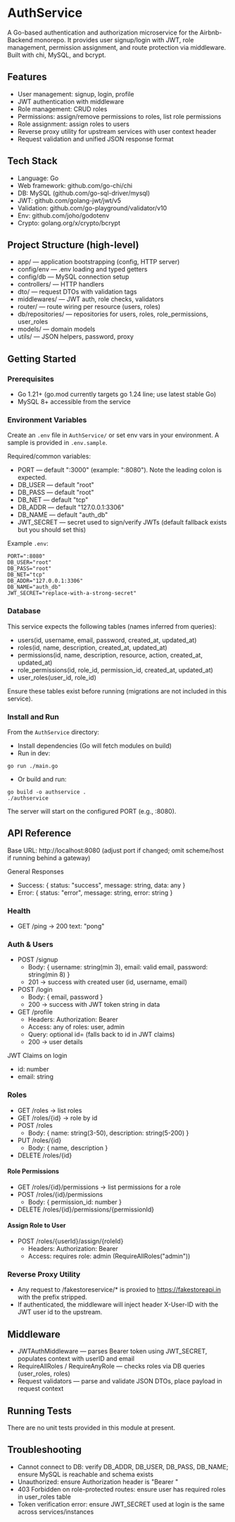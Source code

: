# AuthService

A Go-based authentication and authorization microservice for the Airbnb-Backend monorepo. It provides user signup/login with JWT, role management, permission assignment, and route protection via middleware. Built with chi, MySQL, and bcrypt.

## Features
- User management: signup, login, profile
- JWT authentication with middleware
- Role management: CRUD roles
- Permissions: assign/remove permissions to roles, list role permissions
- Role assignment: assign roles to users
- Reverse proxy utility for upstream services with user context header
- Request validation and unified JSON response format

## Tech Stack
- Language: Go
- Web framework: github.com/go-chi/chi
- DB: MySQL (github.com/go-sql-driver/mysql)
- JWT: github.com/golang-jwt/jwt/v5
- Validation: github.com/go-playground/validator/v10
- Env: github.com/joho/godotenv
- Crypto: golang.org/x/crypto/bcrypt

## Project Structure (high-level)
- app/ — application bootstrapping (config, HTTP server)
- config/env — .env loading and typed getters
- config/db — MySQL connection setup
- controllers/ — HTTP handlers
- dto/ — request DTOs with validation tags
- middlewares/ — JWT auth, role checks, validators
- router/ — route wiring per resource (users, roles)
- db/repositories/ — repositories for users, roles, role_permissions, user_roles
- models/ — domain models
- utils/ — JSON helpers, password, proxy

## Getting Started

### Prerequisites
- Go 1.21+ (go.mod currently targets go 1.24 line; use latest stable Go)
- MySQL 8+ accessible from the service

### Environment Variables
Create an `.env` file in `AuthService/` or set env vars in your environment. A sample is provided in `.env.sample`.

Required/common variables:
- PORT — default ":3000" (example: ":8080"). Note the leading colon is expected.
- DB_USER — default "root"
- DB_PASS — default "root"
- DB_NET — default "tcp"
- DB_ADDR — default "127.0.0.1:3306"
- DB_NAME — default "auth_db"
- JWT_SECRET — secret used to sign/verify JWTs (default fallback exists but you should set this)

Example `.env`:
```
PORT=":8080"
DB_USER="root"
DB_PASS="root"
DB_NET="tcp"
DB_ADDR="127.0.0.1:3306"
DB_NAME="auth_db"
JWT_SECRET="replace-with-a-strong-secret"
```

### Database
This service expects the following tables (names inferred from queries):
- users(id, username, email, password, created_at, updated_at)
- roles(id, name, description, created_at, updated_at)
- permissions(id, name, description, resource, action, created_at, updated_at)
- role_permissions(id, role_id, permission_id, created_at, updated_at)
- user_roles(user_id, role_id)

Ensure these tables exist before running (migrations are not included in this service).

### Install and Run
From the `AuthService` directory:
- Install dependencies (Go will fetch modules on build)
- Run in dev:
```
go run ./main.go
```
- Or build and run:
```
go build -o authservice .
./authservice
```
The server will start on the configured PORT (e.g., :8080).

## API Reference
Base URL: http://localhost:8080 (adjust port if changed; omit scheme/host if running behind a gateway)

General Responses
- Success: { status: "success", message: string, data: any }
- Error: { status: "error", message: string, error: string }

### Health
- GET /ping → 200 text: "pong"

### Auth & Users
- POST /signup
  - Body: { username: string(min 3), email: valid email, password: string(min 8) }
  - 201 → success with created user (id, username, email)
- POST /login
  - Body: { email, password }
  - 200 → success with JWT token string in data
- GET /profile
  - Headers: Authorization: Bearer <JWT>
  - Access: any of roles: user, admin
  - Query: optional id=<userId> (falls back to id in JWT claims)
  - 200 → user details

JWT Claims on login
- id: number
- email: string

### Roles
- GET /roles → list roles
- GET /roles/{id} → role by id
- POST /roles
  - Body: { name: string(3-50), description: string(5-200) }
- PUT /roles/{id}
  - Body: { name, description }
- DELETE /roles/{id}

#### Role Permissions
- GET /roles/{id}/permissions → list permissions for a role
- POST /roles/{id}/permissions
  - Body: { permission_id: number }
- DELETE /roles/{id}/permissions/{permissionId}

#### Assign Role to User
- POST /roles/{userId}/assign/{roleId}
  - Headers: Authorization: Bearer <JWT>
  - Access: requires role: admin (RequireAllRoles("admin"))

### Reverse Proxy Utility
- Any request to /fakestoreservice/* is proxied to https://fakestoreapi.in with the prefix stripped.
- If authenticated, the middleware will inject header X-User-ID with the JWT user id to the upstream.

## Middleware
- JWTAuthMiddleware — parses Bearer token using JWT_SECRET, populates context with userID and email
- RequireAllRoles / RequireAnyRole — checks roles via DB queries (user_roles, roles)
- Request validators — parse and validate JSON DTOs, place payload in request context

## Running Tests
There are no unit tests provided in this module at present.

## Troubleshooting
- Cannot connect to DB: verify DB_ADDR, DB_USER, DB_PASS, DB_NAME; ensure MySQL is reachable and schema exists
- Unauthorized: ensure Authorization header is "Bearer <token>"
- 403 Forbidden on role-protected routes: ensure user has required roles in user_roles table
- Token verification error: ensure JWT_SECRET used at login is the same across services/instances

